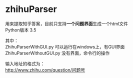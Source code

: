 # zhihuParser

用来提取知乎答案，目前只支持**一个问题界面**生成一个html文件    
Python版本 3.5  

其中：  
ZhihuParserWithGUI.py 可以运行在windows上，有GUI界面  
ZhihuParserWithoutGUI.py 没有界面，命令行的操作  

输入地址的格式为：  
http://www.zhihu.com/question/问题号  

